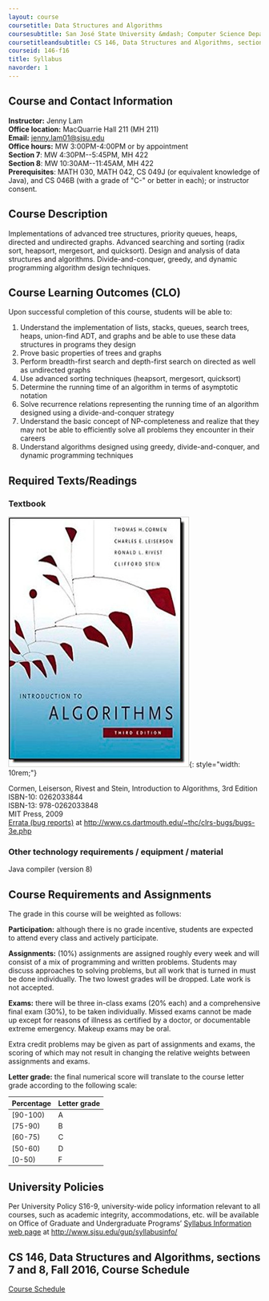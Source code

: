 ```yaml
---
layout: course
coursetitle: Data Structures and Algorithms
coursesubtitle: San José State University &mdash; Computer Science Department &mdash; CS 146 sections 7 and 8 &mdash; Fall 2016
coursetitleandsubtitle: CS 146, Data Structures and Algorithms, sections 7 and 8, Fall 2016
courseid: 146-f16
title: Syllabus
navorder: 1
---
```


## Course and Contact Information

__Instructor:__  Jenny Lam  
__Office location:__  MacQuarrie Hall 211 (MH 211)  
__Email:__ [jenny.lam01@sjsu.edu](mailto:jenny.lam01@sjsu.edu)  
__Office hours:__ MW 3:00PM-4:00PM or by appointment  
__Section 7__: MW 4:30PM--5:45PM, MH 422  
__Section 8__: MW 10:30AM--11:45AM, MH 422  
__Prerequisites__: MATH 030, MATH 042, CS 049J (or equivalent knowledge of Java), and CS 046B (with a grade of "C-" or better in each); or instructor consent.

## Course Description

Implementations of advanced tree structures, priority queues, heaps, directed and undirected graphs. Advanced searching and sorting (radix sort, heapsort, mergesort, and quicksort). Design and analysis of data structures and algorithms. Divide-and-conquer, greedy, and dynamic programming algorithm design techniques.

## Course Learning Outcomes (CLO)

Upon successful completion of this course, students will be able to:

1. Understand the implementation of lists, stacks, queues, search trees, heaps, union-find ADT, and graphs and be able to use these data structures in programs they design
2. Prove basic properties of trees and graphs
3. Perform breadth-first search and depth-first search on directed as well as undirected graphs
4. Use advanced sorting techniques (heapsort, mergesort, quicksort)
5. Determine the running time of an algorithm in terms of asymptotic notation
6. Solve recurrence relations representing the running time of an algorithm designed using a divide-and-conquer strategy
7. Understand the basic concept of NP-completeness and realize that they may not be able to efficiently solve all problems they encounter in their careers
8. Understand algorithms designed using greedy, divide-and-conquer, and dynamic programming techniques

## Required Texts/Readings

### Textbook

![textbook cover](textbook.jpg){: style="width: 10rem;"}

Cormen, Leiserson, Rivest and Stein, Introduction to Algorithms, 3rd Edition  
ISBN-10: 0262033844  
ISBN-13: 978-0262033848  
MIT Press, 2009  
[Errata (bug reports)](http://www.cs.dartmouth.edu/~thc/clrs-bugs/bugs-3e.php) at http://www.cs.dartmouth.edu/~thc/clrs-bugs/bugs-3e.php

### Other technology requirements / equipment / material

Java compiler (version 8)

## Course Requirements and Assignments

The grade in this course will be weighted as follows:

__Participation:__ although there is no grade incentive, students are expected to attend every class and actively participate.

__Assignments:__ (10%) assignments are assigned roughly every week and will consist of a mix of programming and written problems. Students may discuss approaches to solving problems, but all work that is turned in must be done individually. The two lowest grades will be dropped. Late work is not accepted.

__Exams:__ there will be three in-class exams (20% each) and a comprehensive final exam (30%), to be taken individually. Missed exams cannot be made up except for reasons of illness as certified by a doctor, or documentable extreme emergency. Makeup exams may be oral.

Extra credit problems may be given as part of assignments and exams, the scoring of which may not result in changing the relative weights between assignments and exams.

__Letter grade:__ the final numerical score will translate to the course letter grade according to the following scale:

Percentage|Letter grade
----------|------------
[90-100)|A
[75-90)|B
[60-75)|C
[50-60)|D
[0-50)|F

## University Policies

Per University Policy S16-9, university-wide policy information relevant to all courses, such as academic integrity, accommodations, etc. will be available on Office of Graduate and Undergraduate Programs’ [Syllabus Information web page](http://www.sjsu.edu/gup/syllabusinfo/) at http://www.sjsu.edu/gup/syllabusinfo/

## CS 146, Data Structures and Algorithms, sections 7 and 8, Fall 2016, Course Schedule

[Course Schedule](index.html)
